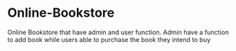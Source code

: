 # Online-Bookstore

Online Bookstore that have admin and user function. Admin have a function to add book while users able to purchase the book they intend to buy
